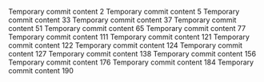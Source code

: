 Temporary commit content 2
Temporary commit content 5
Temporary commit content 33
Temporary commit content 37
Temporary commit content 51
Temporary commit content 65
Temporary commit content 77
Temporary commit content 111
Temporary commit content 121
Temporary commit content 122
Temporary commit content 124
Temporary commit content 127
Temporary commit content 138
Temporary commit content 156
Temporary commit content 176
Temporary commit content 184
Temporary commit content 190
